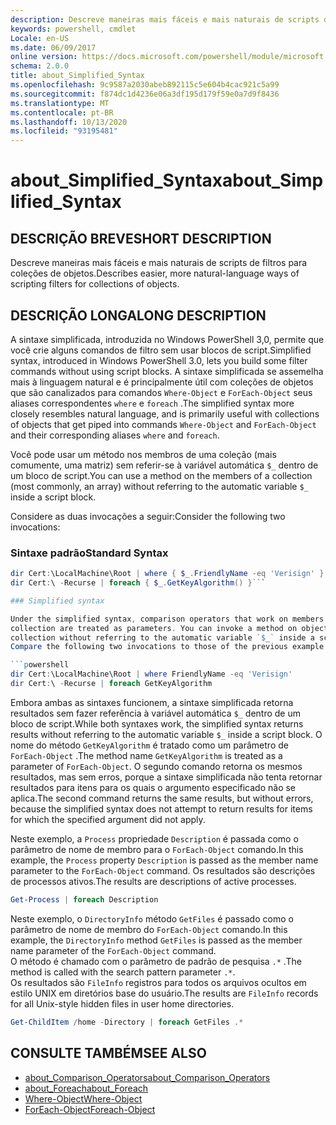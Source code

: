 ```yaml
---
description: Descreve maneiras mais fáceis e mais naturais de scripts de filtros para coleções de objetos.
keywords: powershell, cmdlet
Locale: en-US
ms.date: 06/09/2017
online version: https://docs.microsoft.com/powershell/module/microsoft.powershell.core/about/about_simplified_syntax?view=powershell-7&WT.mc_id=ps-gethelp
schema: 2.0.0
title: about_Simplified_Syntax
ms.openlocfilehash: 9c9587a2030abeb892115c5e604b4cac921c5a99
ms.sourcegitcommit: f874dc1d4236e06a3df195d179f59e0a7d9f8436
ms.translationtype: MT
ms.contentlocale: pt-BR
ms.lasthandoff: 10/13/2020
ms.locfileid: "93195481"
---
```

# <a name="about_simplified_syntax"></a><span data-ttu-id="65039-104">about_Simplified_Syntax</span><span class="sxs-lookup"><span data-stu-id="65039-104">about_Simplified_Syntax</span></span>

## <a name="short-description"></a><span data-ttu-id="65039-105">DESCRIÇÃO BREVE</span><span class="sxs-lookup"><span data-stu-id="65039-105">SHORT DESCRIPTION</span></span>
<span data-ttu-id="65039-106">Descreve maneiras mais fáceis e mais naturais de scripts de filtros para coleções de objetos.</span><span class="sxs-lookup"><span data-stu-id="65039-106">Describes easier, more natural-language ways of scripting filters for collections of objects.</span></span>

## <a name="long-description"></a><span data-ttu-id="65039-107">DESCRIÇÃO LONGA</span><span class="sxs-lookup"><span data-stu-id="65039-107">LONG DESCRIPTION</span></span>

<span data-ttu-id="65039-108">A sintaxe simplificada, introduzida no Windows PowerShell 3,0, permite que você crie alguns comandos de filtro sem usar blocos de script.</span><span class="sxs-lookup"><span data-stu-id="65039-108">Simplified syntax, introduced in Windows PowerShell 3.0, lets you build some filter commands without using script blocks.</span></span> <span data-ttu-id="65039-109">A sintaxe simplificada se assemelha mais à linguagem natural e é principalmente útil com coleções de objetos que são canalizados para comandos `Where-Object` e `ForEach-Object` seus aliases correspondentes `where` e `foreach` .</span><span class="sxs-lookup"><span data-stu-id="65039-109">The simplified syntax more closely resembles natural language, and is primarily useful with collections of objects that get piped into commands `Where-Object` and `ForEach-Object` and their corresponding aliases `where` and `foreach`.</span></span>

<span data-ttu-id="65039-110">Você pode usar um método nos membros de uma coleção (mais comumente, uma matriz) sem referir-se à variável automática `$_` dentro de um bloco de script.</span><span class="sxs-lookup"><span data-stu-id="65039-110">You can use a method on the members of a collection (most commonly, an array) without referring to the automatic variable `$_` inside a script block.</span></span>

<span data-ttu-id="65039-111">Considere as duas invocações a seguir:</span><span class="sxs-lookup"><span data-stu-id="65039-111">Consider the following two invocations:</span></span>

### <a name="standard-syntax"></a><span data-ttu-id="65039-112">Sintaxe padrão</span><span class="sxs-lookup"><span data-stu-id="65039-112">Standard Syntax</span></span>

```powershell
dir Cert:\LocalMachine\Root | where { $_.FriendlyName -eq 'Verisign' }
dir Cert:\ -Recurse | foreach { $_.GetKeyAlgorithm() }```

### Simplified syntax

Under the simplified syntax, comparison operators that work on members of objects in a
collection are treated as parameters. You can invoke a method on objects in a
collection without referring to the automatic variable `$_` inside a script block.
Compare the following two invocations to those of the previous example:

```powershell
dir Cert:\LocalMachine\Root | where FriendlyName -eq 'Verisign'
dir Cert:\ -Recurse | foreach GetKeyAlgorithm
```

<span data-ttu-id="65039-113">Embora ambas as sintaxes funcionem, a sintaxe simplificada retorna resultados sem fazer referência à variável automática `$_` dentro de um bloco de script.</span><span class="sxs-lookup"><span data-stu-id="65039-113">While both syntaxes work, the simplified syntax returns results without referring to the automatic variable `$_` inside a script block.</span></span>
<span data-ttu-id="65039-114">O nome do método `GetKeyAlgorithm` é tratado como um parâmetro de `ForEach-Object` .</span><span class="sxs-lookup"><span data-stu-id="65039-114">The method name `GetKeyAlgorithm` is treated as a parameter of `ForEach-Object`.</span></span>
<span data-ttu-id="65039-115">O segundo comando retorna os mesmos resultados, mas sem erros, porque a sintaxe simplificada não tenta retornar resultados para itens para os quais o argumento especificado não se aplica.</span><span class="sxs-lookup"><span data-stu-id="65039-115">The second command returns the same results, but without errors, because the simplified syntax does not attempt to return results for items for which the specified argument did not apply.</span></span>

<span data-ttu-id="65039-116">Neste exemplo, a `Process` propriedade `Description` é passada como o parâmetro de nome de membro para o `ForEach-Object` comando.</span><span class="sxs-lookup"><span data-stu-id="65039-116">In this example, the `Process` property `Description` is passed as the member name parameter to the `ForEach-Object` command.</span></span> <span data-ttu-id="65039-117">Os resultados são descrições de processos ativos.</span><span class="sxs-lookup"><span data-stu-id="65039-117">The results are descriptions of active processes.</span></span>

```powershell
Get-Process | foreach Description
```

<span data-ttu-id="65039-118">Neste exemplo, o `DirectoryInfo` método `GetFiles` é passado como o parâmetro de nome de membro do `ForEach-Object` comando.</span><span class="sxs-lookup"><span data-stu-id="65039-118">In this example, the `DirectoryInfo` method `GetFiles` is passed as the member name parameter of the `ForEach-Object` command.</span></span>  
<span data-ttu-id="65039-119">O método é chamado com o parâmetro de padrão de pesquisa `.*` .</span><span class="sxs-lookup"><span data-stu-id="65039-119">The method is called with the search pattern parameter `.*`.</span></span>  
<span data-ttu-id="65039-120">Os resultados são `FileInfo` registros para todos os arquivos ocultos em estilo UNIX em diretórios base do usuário.</span><span class="sxs-lookup"><span data-stu-id="65039-120">The results are `FileInfo` records for all Unix-style hidden files in user home directories.</span></span>

```powershell
Get-ChildItem /home -Directory | foreach GetFiles .*
```

## <a name="see-also"></a><span data-ttu-id="65039-121">CONSULTE TAMBÉM</span><span class="sxs-lookup"><span data-stu-id="65039-121">SEE ALSO</span></span>

- [<span data-ttu-id="65039-122">about_Comparison_Operators</span><span class="sxs-lookup"><span data-stu-id="65039-122">about_Comparison_Operators</span></span>](about_Comparison_Operators.md)
- [<span data-ttu-id="65039-123">about_Foreach</span><span class="sxs-lookup"><span data-stu-id="65039-123">about_Foreach</span></span>](about_Foreach.md)
- [<span data-ttu-id="65039-124">Where-Object</span><span class="sxs-lookup"><span data-stu-id="65039-124">Where-Object</span></span>](xref:Microsoft.PowerShell.Core.Where-Object)
- [<span data-ttu-id="65039-125">ForEach-Object</span><span class="sxs-lookup"><span data-stu-id="65039-125">Foreach-Object</span></span>](xref:Microsoft.PowerShell.Core.ForEach-Object)
